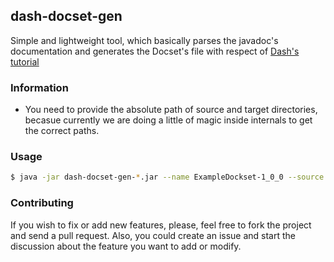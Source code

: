 ## dash-docset-gen
Simple and lightweight tool, which basically parses the javadoc's documentation and generates the Docset's file with respect of [Dash's tutorial](https://kapeli.com/docsets#dashDocset)

### Information
- You need to provide the absolute path of source and target directories, becasue currently we are doing a little of magic inside internals to get the correct paths.

### Usage
```bash
$ java -jar dash-docset-gen-*.jar --name ExampleDockset-1_0_0 --source C:/Users/example/example-dir/javadocs --target C:/Users/example/example-dir/ExampleDockset-1_0_0.dockset
```

### Contributing
If you wish to fix or add new features, please, feel free to fork the project and send a pull request. Also, you could create an issue and start the discussion about the feature you want to add or modify.
